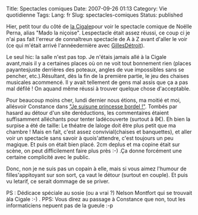 Title: Spectacles comiques
Date: 2007-09-26 01:13
Category: Vie quotidienne
Tags:
Lang: fr
Slug: spectacles-comiques
Status: published

Hier, petit tour du côté de [la Cigale](http://www.lacigale.fr/)pour voir le spectacle comique de Noëlle Perna, alias "Mado la niçoise". Lespectacle était assez réussi, ce coup ci je n'ai pas fait l'erreur de connaîtreun spectacle de A à Z avant d'aller le voir (ce qui m'était arrivé l'annéedernière avec [GillesDétroit](http://www.gillesdetroit.com/)).

Le seul hic: la salle n'est pas top. Je n'étais jamais allé à la Cigale avant,mais il y a certaines places où on ne voit tout bonnement rien (places payantesjuste derrières des poteaux, angles de vue impossibles sans se pencher, etc.).Résultant, dès la fin de la première partie, le jeu des chaises musicales acommencé. Il y avait tellement de gens mal assis que ça a pas mal défilé ! On aquand même réussi à trouver quelque chose d'acceptable.

Pour beaucoup moins cher, lundi dernier nous étions, ma moitié et moi, allésvoir Constance dans ["Je suisune princesse bordel !"](http://www.billetreduc.com/11340/evt.htm). Tombés par hasard au détour d'un site deréductions, les commentaires étaient suffisamment alléchants pour tenter ladécouverte (surtout à 8€). Eh bien la surpise a été de taille: Le théatre de laloge doit être plus petit que ma chambre ! Mais en fait, c'est assez convivial(chaises et banquettes), et aller voir un spectacle sans savoir à quois'attendre, c'est toujours un peu magique. Et puis on était bien placé. 2cm deplus et ma copine était sur scène, on peut difficilement faire plus près :-) .Ça donne forcément une certaine complicité avec le public.

Donc, non je ne suis pas un copain à elle, mais si vous aimez l'humour de filles'appitoyant sur son sort, ça vaut le détour (surtout en couple). Et puis vu letarif, ce serait dommage de se priver.

PS : Dédicace spéciale au sosie (ou a vrai ?) Nelson Montfort qui se trouvait àla Cigale :-) .
PPS: Vous direz au passage à Constance que non, tout les informaticiens nepuent pas de la gueule :-p
